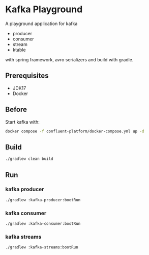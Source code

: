 # Kafka Playground

A playground application for kafka

- producer
- consumer
- stream
- ktable

with spring framework, avro serializers and build with gradle.

## Prerequisites
- JDK17
- Docker

## Before
Start kafka with:
```bash
docker compose -f confluent-platform/docker-compose.yml up -d
```

## Build
```bash
./gradlew clean build
```

## Run
### kafka producer
```bash
./gradlew :kafka-producer:bootRun
```
### kafka consumer
```bash
./gradlew :kafka-consumer:bootRun
```
### kafka streams
```bash
./gradlew :kafka-streams:bootRun
```